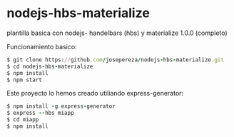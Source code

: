 # nodejs-hbs-materialize
plantilla basica con nodejs- handelbars (hbs) y materialize 1.0.0 (completo)

Funcionamiento basico:
```ruby
$ git clone https://github.com/josepereza/nodejs-hbs-materialize.git
$ cd nodejs-hbs-materialize
$ npm install
$ npm start
```

Este proyecto lo hemos creado utiliando express-generator:

```ruby
$ npm install -g express-generator
$ express --hbs miapp
$ cd miapp
$ npm install


```
